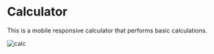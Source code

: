 # Calculator
This is a mobile responsive calculator that performs basic calculations.


![calc](https://user-images.githubusercontent.com/77986239/218298109-f93b26d8-38b1-4e9d-a28b-390fe1e9c7f0.PNG)

